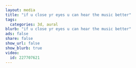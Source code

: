 ```yaml
---
layout: media
title: "if u close yr eyes u can hear the music better"
tags:
  categories: 3d, aural
blurb: "if u close yr eyes u can hear the music better"
ads: false
share: false
show_url: false
show_blurb: true
video:
  id: 227707621
---
```

